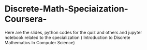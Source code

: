 # Discrete-Math-Speciaization-Coursera-
Here  are  the  slides, python  codes  for  the  quiz  and  others  and  jupyter  notebook  related
 to  the  specialization  ( Introduction  to  Discrete  Mathematics  In  Computer  Science)
